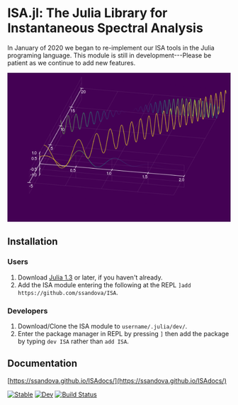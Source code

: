 
# ISA.jl: The Julia Library for Instantaneous Spectral Analysis

In January of 2020 we began to re-implement our ISA tools in the Julia programing language. This module is still in development---Please be patient as we continue to add new features.

[![](https://raw.githubusercontent.com/ssandova/ISAdocs/master/images/ISexample.png)](https://raw.githubusercontent.com/ssandova/ISAdocs/master/images/ISexample.png)


## Installation

### Users
1) Download [Julia 1.3](https://julialang.org/) or later, if you haven't already.
1) Add the ISA module entering the following at the REPL `]add https://github.com/ssandova/ISA`.

### Developers
1) Download/Clone the ISA module to `username/.julia/dev/`.
2) Enter the package manager in REPL by pressing `]`  then add the package by typing `dev ISA` rather than `add ISA`.

## Documentation
[https://ssandova.github.io/ISAdocs/](https://ssandova.github.io/ISAdocs/)


[![Stable](https://img.shields.io/badge/docs-stable-blue.svg)](https://ssandova.github.io/ISA.jl/stable)
[![Dev](https://img.shields.io/badge/docs-dev-blue.svg)](https://ssandova.github.io/ISA.jl/dev)
[![Build Status](https://travis-ci.com/ssandova/ISA.jl.svg?branch=master)](https://travis-ci.com/ssandova/ISA.jl)
